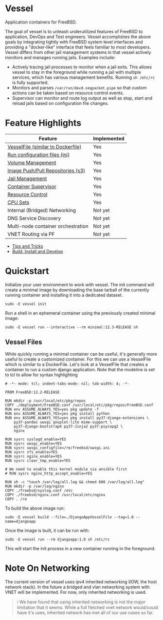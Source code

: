 # Vessel
Application containers for FreeBSD.

The goal of vessel is to unleash underutilized features of FreeBSD to application, DevOps and Test engineers.  Vessel accomplishes the above goals by integrating tightly with FreeBSD system level interfaces and providing a "docker-like" interface that feels familiar to most developers.  Vessel differs from other jail management systems in that vessel actively monitors and manages running jails.  Examples include:

* Actively tracing jail processes to monitor when a jail exits.  This allows vessel to stay in the foreground while running a jail with multiple services, which has various management benefits.  Running `sh /etc/rc` is fully supported.
* Monitors and parses `/var/run/devd.seqpacket.pipe` so that custom actions can be taken based on resource control events.
* Supervisor can monitor and route log output as well as stop, start and reload jails based on configuration file changes.

# Feature Highlights

|Feature                                                                            | Implemented|
|-----------------------------------------------------------------------------------|------------|
| [VesselFile (similar to Dockerfile)](docs/ImageCreation.md)                       | Yes        |
| [Run configuration files (ini)](docs/RunningContainer.md#runtime-file)            | Yes        |
| [Volume Management](docs/RunningContainer.md#volumes-and-datasets)                | Yes        |
| [Image Push/Pull Repositories (s3)](docs/ImageCreation.md#impage-publish-and-pull)| Yes        |
| [Jail Management](docs/RunningContainer.md#jail-management)                       | Yes        |
| [Container Supervisor](docs/supervisor.md)                                        | Yes        |
| [Resource Control](docs/ResourceControl.md)                                       | Yes        |
| [CPU Sets](docs/RunningContainer.md#cpu-sets)                                     | Yes        |
| Internal (Bridged) Networking                                                     | Not yet    |
| DNS Service Discovery                                                             | Not yet    |
| Multi-node container orchestration                                                | Not yet    |
| VNET Routing via PF                                                               | Not yet    |

* [Tips and Tricks](docs/ExamplesTipsAndTricks.md)
* [Build, Install and Develop](docs/BuildAndInstall.md)

# Quickstart

Initialize your user environment to work with vessel.  The init command will create a minimal image by downloading the base tarball of the currently running container and installing it into a dedicated dataset.

`sudo -E vessel init`

Run a shell in an ephemeral container using the previously created minimal image:

`sudo -E vessel run --interactive --rm minimal:12.3-RELEASE sh`

## Vessel Files

While quickly running a minimal container can be useful, it's generally more useful to create a customized container.  For this we can use a VesselFile which is similar to a DockerFile.  Let's look at a VesselFile that creates a container to run a custom django application.  Note that the modeline is set to tcl to allow for syntax highlighting

```
# -*- mode: tcl; indent-tabs-mode: nil; tab-width: 4; -*-

FROM FreeBSD:12.2-RELEASE

RUN mkdir -p /usr/local/etc/pkg/repos
COPY ./deployment/FreeBSD.conf /usr/local/etc/pkg/repos/FreeBSD.conf
RUN env ASSUME_ALWAYS_YES=yes pkg update -f
RUN env ASSUME_ALWAYS_YES=yes pkg install python
RUN env ASSUME_ALWAYS_YES=yes pkg install py37-django-extensions \
    py37-pandas uwsgi gnuplot-lite mime-support \
    py37-django-bootstrap4 py37-Jinja2 py37-psycopg2 \
    nginx

RUN sysrc syslogd_enable=YES
RUN sysrc uwsgi_enable=YES
RUN sysrc uwsgi_configfile=/re/freebsd/uwsgi.ini
RUN sysrc zfs_enable=YES
RUN sysrc nginx_enable=YES
RUN sysrc clear_tmp_enable=YES 

# We need to enable this kernel module via ansible first
# RUN sysrc nginx_http_accept_enable=YES

RUN sh -c "touch /var/log/all.log && chmod 600 /var/log/all.log"
RUN mkdir -p /var/log/nginx
COPY ./freebsd/syslog.conf /etc
COPY ./freebsd/nginx.conf /usr/local/etc/nginx
COPY . /re

```

To build the above image run:

`sudo -E vessel build --file=./DjangoAppVesselFile --tag=1.0 --name=djangoapp`

Once the image is built, it can be run with:

`sudo -E vessel run --rm djangoapp:1.0 sh /etc/rc`

This will start the init process in a new container running in the foreground.  

# Note On Networking

The current version of vessel uses ipv4 inherited networking (IOW, the host network stack).  In the future a bridged and vlan networking system with VNET will be implemented.  For now, only inherited networking is used.  

> ℹ️ We have found that using inherited networking is not the major limitation that it seems.  While a full fletched vnet network would/could have it's uses, inherited network has met all of our use cases so far.

